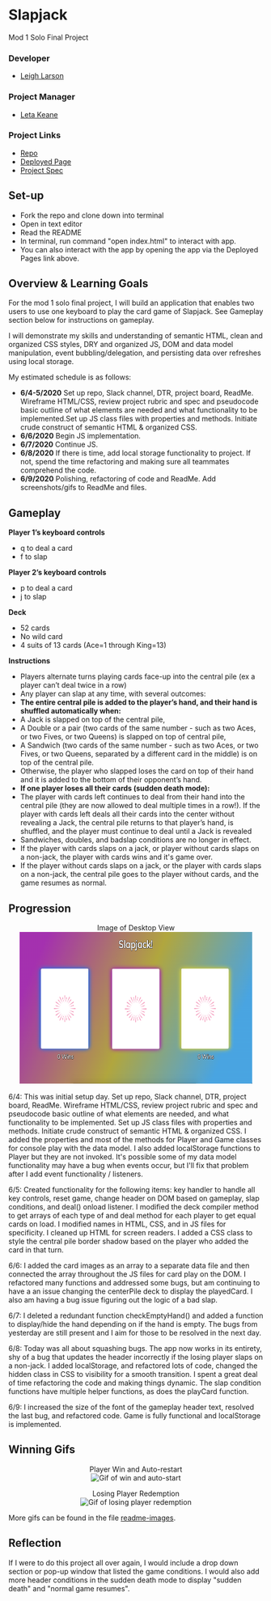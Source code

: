 # Slapjack
Mod 1 Solo Final Project
### Developer
- [Leigh Larson](https://github.com/leighlars)
### Project Manager
- [Leta Keane](https://github.com/letakeane)
### Project Links
- [Repo](https://github.com/leighlars/slapjack)
- [Deployed Page](https://leighlars.github.io/slapjack/)
- [Project Spec](https://frontend.turing.io/projects/module-1/slapjack.html)

## Set-up
- Fork the repo and clone down into terminal
- Open in text editor
- Read the README
- In terminal, run command "open index.html" to interact with app.
- You can also interact with the app by opening the app via the Deployed Pages link above.

## Overview & Learning Goals
For the mod 1 solo final project, I will build an application that enables two users to use one keyboard to play the card game of Slapjack. See Gameplay section below for instructions on gameplay.

I will demonstrate my skills and understanding of semantic HTML, clean and organized CSS styles, DRY and organized JS, DOM and data model manipulation, event bubbling/delegation, and persisting data over refreshes using local storage.

My estimated schedule is as follows:
- **6/4-5/2020** Set up repo, Slack channel, DTR, project board, ReadMe. Wireframe HTML/CSS, review project rubric and spec and pseudocode basic outline of what elements are needed and what functionality to be implemented.Set up JS class files with properties and methods. Initiate crude construct of semantic HTML & organized CSS.
- **6/6/2020** Begin JS implementation.
- **6/7/2020** Continue JS.
- **6/8/2020** If there is time, add local storage functionality to project. If not, spend the time refactoring and making sure all teammates comprehend the code.
- **6/9/2020** Polishing, refactoring of code and ReadMe. Add screenshots/gifs to ReadMe and files.

## Gameplay

**Player 1’s keyboard controls**
- q to deal a card
- f to slap

**Player 2’s keyboard controls**
- p to deal a card
- j to slap

**Deck**
- 52 cards
- No wild card
- 4 suits of 13 cards (Ace=1 through King=13)

**Instructions**

- Players alternate turns playing cards face-up into the central pile (ex a player can’t deal twice in a row)
- Any player can slap at any time, with several outcomes:
- **The entire central pile is added to the player’s hand, and their hand is shuffled automatically when:**
- A Jack is slapped on top of the central pile, 
- A Double or a pair (two cards of the same number - such as two Aces, or two Fives, or two Queens) is slapped on top of central pile, 
- A Sandwich (two cards of the same number - such as two Aces, or two Fives, or two Queens, separated by a different card in the middle) is on top of the central pile.
- Otherwise, the player who slapped loses the card on top of their hand and it is added to the bottom of their opponent’s hand.
- **If one player loses all their cards (sudden death mode):**
- The player with cards left continues to deal from their hand into the central pile (they are now allowed to deal multiple times in a row!). If the player with cards left deals all their cards into the center without revealing a Jack, the central pile returns to that player’s hand, is shuffled, and the player must continue to deal until a Jack is revealed
- Sandwiches, doubles, and badslap conditions are no longer in effect. 
- If the player with cards slaps on a jack, or player without cards slaps on a non-jack, the player with cards wins and it's game over. 
- If the player without cards slaps on a jack, or the player with cards slaps on a non-jack, the central pile goes to the player without cards, and the game resumes as normal.

## Progression

<p align="center">Image of Desktop View </br>
  <img width="460" height="300" src="./readme-images/desktop-view.png" alt="Screenshot of Desktop View">
</p>

6/4: This was initial setup day. Set up repo, Slack channel, DTR, project board, ReadMe. Wireframe HTML/CSS, review project rubric and spec and pseudocode basic outline of what elements are needed, and what functionality to be implemented. Set up JS class files with properties and methods. Initiate crude construct of semantic HTML & organized CSS. I added the properties and most of the methods for Player and Game classes for console play with the data model. I also added localStorage functions to Player but they are not invoked. It's possible some of my data model functionality may have a bug when events occur, but I'll fix that problem after I add event functionality / listeners. 

6/5: Created functionality for the following items: key handler to handle all key controls, reset game, change header on DOM based on gameplay, slap conditions, and deal() onload listener. I modified the deck compiler method to get arrays of each type of  and deal method for each player to get equal cards on load. I modified names in HTML, CSS, and in JS files for specificity. I cleaned up HTML for screen readers. I added a CSS class to style the central pile border shadow based on the player who added the card in that turn.

6/6: I added the card images as an array to a separate data file and then connected the array throughout the JS files for card play on the DOM. I refactored many functions and addressed some bugs, but am continuing to have a an issue changing the centerPile deck to display the playedCard. I also am having a bug issue figuring out the logic of a bad slap. 

6/7: I deleted a redundant function checkEmptyHand() and added a function to display/hide the hand depending on if the hand is empty. The bugs from yesterday are still present and I aim for those to be resolved in the next day. 

6/8: Today was all about squashing bugs. The app now works in its entirety, shy of a bug that updates the header incorrectly if the losing player slaps on a non-jack. I added localStorage, and refactored lots of code, changed the hidden class in CSS to visibility for a smooth transition. I spent a great deal of time refactoring the code and making things dynamic. The slap condition functions have multiple helper functions, as does the playCard function. 

6/9: I increased the size of the font of the gameplay header text, resolved the last bug, and refactored code. Game is fully functional and localStorage is implemented.

## Winning Gifs

<p align="center"> Player Win and Auto-restart </br>
  <img width="460" height="300" src="https://media.giphy.com/media/LjzUk0S8xHy5Nb8bTp/source.gif" alt="Gif of win and auto-start">
</p>

<p align="center"> Losing Player Redemption </br>
  <img width="460" height="300" src="https://media.giphy.com/media/RN8QqYRyiAKGhEfpd4/source.gif" alt="Gif of losing player redemption">
</p>


More gifs can be found in the file [readme-images](https://github.com/leighlars/slapjack/tree/master/readme-images).

## Reflection

If I were to do this project all over again, I would include a drop down section or pop-up window that listed the game conditions. I would also add more header conditions in the sudden death mode to display "sudden death" and "normal game resumes". 
